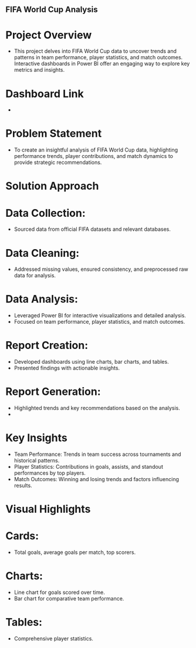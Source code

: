 ## FIFA World Cup Analysis

# Project Overview
- This project delves into FIFA World Cup data to uncover trends and patterns in team performance, player statistics, and match outcomes. Interactive dashboards in Power BI offer an engaging way to explore key metrics and insights.

# Dashboard Link
- 

# Problem Statement
- To create an insightful analysis of FIFA World Cup data, highlighting performance trends, player contributions, and match dynamics to provide strategic recommendations.

# Solution Approach

# Data Collection:
- Sourced data from official FIFA datasets and relevant databases.
# Data Cleaning:
- Addressed missing values, ensured consistency, and preprocessed raw data for analysis.
# Data Analysis:
- Leveraged Power BI for interactive visualizations and detailed analysis.
- Focused on team performance, player statistics, and match outcomes.
# Report Creation:
- Developed dashboards using line charts, bar charts, and tables.
- Presented findings with actionable insights.
# Report Generation:
- Highlighted trends and key recommendations based on the analysis.
- 
# Key Insights

- Team Performance: Trends in team success across tournaments and historical patterns.
- Player Statistics: Contributions in goals, assists, and standout performances by top players.
- Match Outcomes: Winning and losing trends and factors influencing results.
  
# Visual Highlights

# Cards:
- Total goals, average goals per match, top scorers.
# Charts:
- Line chart for goals scored over time.
- Bar chart for comparative team performance.
# Tables:
- Comprehensive player statistics.
